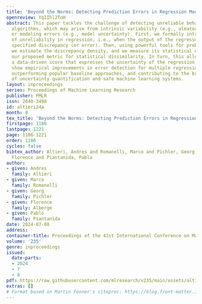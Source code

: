 ```yaml
---
title: 'Beyond the Norms: Detecting Prediction Errors in Regression Models'
openreview: YqIIhl2ToH
abstract: This paper tackles the challenge of detecting unreliable behavior in regression
  algorithms, which may arise from intrinsic variability (e.g., aleatoric uncertainty)
  or modeling errors (e.g., model uncertainty). First, we formally introduce the notion
  of unreliability in regression, i.e., when the output of the regressor exceeds a
  specified discrepancy (or error). Then, using powerful tools for probabilistic modeling,
  we estimate the discrepancy density, and we measure its statistical diversity using
  our proposed metric for statistical dissimilarity. In turn, this allows us to derive
  a data-driven score that expresses the uncertainty of the regression outcome. We
  show empirical improvements in error detection for multiple regression tasks, consistently
  outperforming popular baseline approaches, and contributing to the broader field
  of uncertainty quantification and safe machine learning systems.
layout: inproceedings
series: Proceedings of Machine Learning Research
publisher: PMLR
issn: 2640-3498
id: altieri24a
month: 0
tex_title: 'Beyond the Norms: Detecting Prediction Errors in Regression Models'
firstpage: 1186
lastpage: 1221
page: 1186-1221
order: 1186
cycles: false
bibtex_author: Altieri, Andres and Romanelli, Marco and Pichler, Georg and Alberge,
  Florence and Piantanida, Pablo
author:
- given: Andres
  family: Altieri
- given: Marco
  family: Romanelli
- given: Georg
  family: Pichler
- given: Florence
  family: Alberge
- given: Pablo
  family: Piantanida
date: 2024-07-08
address:
container-title: Proceedings of the 41st International Conference on Machine Learning
volume: '235'
genre: inproceedings
issued:
  date-parts:
  - 2024
  - 7
  - 8
pdf: https://raw.githubusercontent.com/mlresearch/v235/main/assets/altieri24a/altieri24a.pdf
extras: []
# Format based on Martin Fenner's citeproc: https://blog.front-matter.io/posts/citeproc-yaml-for-bibliographies/
---
```

